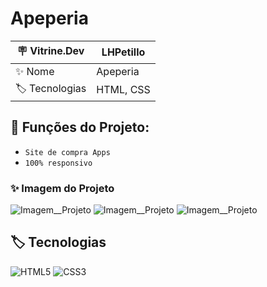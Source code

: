 # Apeperia

| 🪧 Vitrine.Dev |    LHPetillo |
| -------------  | --- |
| ✨ Nome        | Apeperia
| 🏷️ Tecnologias | HTML, CSS


## 🔨 Funções do Projeto:

- ``Site de compra Apps``
- ``100% responsivo``


### ✨ Imagem do Projeto
![Imagem__Projeto](https://live.staticflickr.com/65535/53090148526_1321db2b46_b.jpg)
![Imagem__Projeto](https://live.staticflickr.com/65535/53090555215_66329421e6_b.jpg)
![Imagem__Projeto](https://live.staticflickr.com/65535/53089582742_b511544e35_b.jpg)

## 🏷️ Tecnologias 

![HTML5](https://img.shields.io/badge/HTML5-E34F26?style=for-the-badge&logo=html5&logoColor=white)
![CSS3](https://img.shields.io/badge/CSS3-1572B6?style=for-the-badge&logo=css3&logoColor=white)
